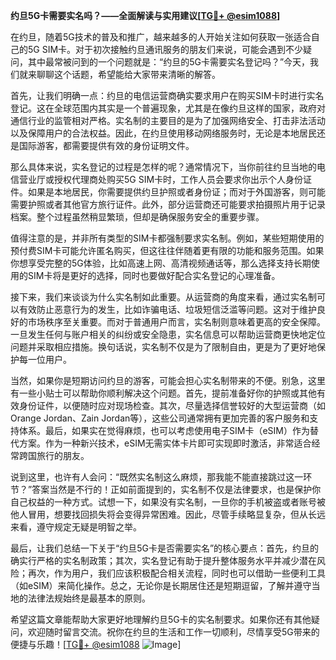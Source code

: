 **约旦5G卡需要实名吗？——全面解读与实用建议[[TG💪+ @esim1088](https://t.me/s/esim1088)]**

在约旦，随着5G技术的普及和推广，越来越多的人开始关注如何获取一张适合自己的5G SIM卡。对于初次接触约旦通讯服务的朋友们来说，可能会遇到不少疑问，其中最常被问到的一个问题就是：“约旦的5G卡需要实名登记吗？”今天，我们就来聊聊这个话题，希望能给大家带来清晰的解答。

首先，让我们明确一点：约旦的电信运营商确实要求用户在购买SIM卡时进行实名登记。这在全球范围内其实是一个普遍现象，尤其是在像约旦这样的国家，政府对通信行业的监管相对严格。实名制的主要目的是为了加强网络安全、打击非法活动以及保障用户的合法权益。因此，在约旦使用移动网络服务时，无论是本地居民还是国际游客，都需要提供有效的身份证明文件。

那么具体来说，实名登记的过程是怎样的呢？通常情况下，当你前往约旦当地的电信营业厅或授权代理商处购买5G SIM卡时，工作人员会要求你出示个人身份证件。如果是本地居民，你需要提供约旦护照或者身份证；而对于外国游客，则可能需要护照或者其他官方旅行证件。此外，部分运营商还可能要求拍摄照片用于记录档案。整个过程虽然稍显繁琐，但却是确保服务安全的重要步骤。

值得注意的是，并非所有类型的SIM卡都强制要求实名制。例如，某些短期使用的预付费SIM卡可能允许匿名购买，但这往往伴随着更有限的功能和服务范围。如果你想享受完整的5G体验，比如高速上网、高清视频通话等，那么选择支持长期使用的SIM卡将是更好的选择，同时也要做好配合实名登记的心理准备。

接下来，我们来谈谈为什么实名制如此重要。从运营商的角度来看，通过实名制可以有效防止恶意行为的发生，比如诈骗电话、垃圾短信泛滥等问题。这对于维护良好的市场秩序至关重要。而对于普通用户而言，实名制则意味着更高的安全保障。一旦发生任何与账户相关的纠纷或安全隐患，实名信息可以帮助运营商更快地定位问题并采取相应措施。换句话说，实名制不仅是为了限制自由，更是为了更好地保护每一位用户。

当然，如果你是短期访问约旦的游客，可能会担心实名制带来的不便。别急，这里有一些小贴士可以帮助你顺利解决这个问题。首先，提前准备好你的护照或其他有效身份证件，以便随时应对现场检查。其次，尽量选择信誉较好的大型运营商（如Orange Jordan、Zain Jordan等），这些公司通常拥有更加完善的客户服务和支持体系。最后，如果实在觉得麻烦，也可以考虑使用电子SIM卡（eSIM）作为替代方案。作为一种新兴技术，eSIM无需实体卡片即可实现即时激活，非常适合经常跨国旅行的朋友。

说到这里，也许有人会问：“既然实名制这么麻烦，那我能不能直接跳过这一环节？”答案当然是不行的！正如前面提到的，实名制不仅是法律要求，也是保护你自己权益的一种方式。试想一下，如果没有实名制，一旦你的手机被盗或者账号被他人冒用，想要找回损失将会变得异常困难。因此，尽管手续略显复杂，但从长远来看，遵守规定无疑是明智之举。

最后，让我们总结一下关于“约旦5G卡是否需要实名”的核心要点：首先，约旦的确实行严格的实名制政策；其次，实名登记有助于提升整体服务水平并减少潜在风险；再次，作为用户，我们应该积极配合相关流程，同时也可以借助一些便利工具（如eSIM）来简化操作。总之，无论你是长期居住还是短期逗留，了解并遵守当地的法律法规始终是最基本的原则。

希望这篇文章能帮助大家更好地理解约旦5G卡的实名制要求。如果你还有其他疑问，欢迎随时留言交流。祝你在约旦的生活和工作一切顺利，尽情享受5G带来的便捷与乐趣！[[TG💪+ @esim1088](https://t.me/s/esim1088) ![Image](https://i.postimg.cc/4NQfJmqS/Snipaste-2025-05-13-00-14-12.png)]